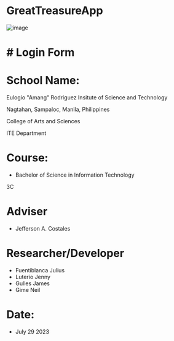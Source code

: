 # GreatTreasureApp
![image](https://github.com/kousei1/GreatTreasureApp/assets/98931394/cd9a72ed-0938-40a0-8bf9-68915d1bc675)
# # Login Form

# School Name:
Eulogio "Amang" Rodriguez Insitute of Science and Technology

Nagtahan, Sampaloc, Manila, Philippines

College of Arts and Sciences

ITE Department

# Course:
* Bachelor of Science in Information Technology

3C

# Adviser
* Jefferson A. Costales

# Researcher/Developer
* Fuentiblanca Julius
* Luterio Jenny
* Gulles James
* Gime Neil

# Date:

* July 29 2023
